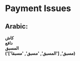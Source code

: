 # **Payment Issues**

## **Arabic**:
**كاش**  
**دافع**  
**المسبق**  
**('مسبق', ['المسبق', 'مسبق', 'مسبقا'])**  


